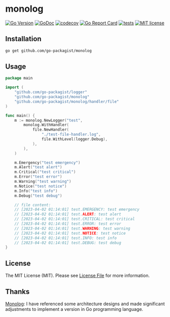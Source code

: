 # monolog

[![Go Version](https://badgen.net/github/release/go-packagist/monolog/stable)](https://github.com/go-packagist/monolog/releases)
[![GoDoc](https://pkg.go.dev/badge/github.com/go-packagist/monolog)](https://pkg.go.dev/github.com/go-packagist/monolog)
[![codecov](https://codecov.io/gh/go-packagist/monolog/branch/master/graph/badge.svg?token=5TWGQ9DIRU)](https://codecov.io/gh/go-packagist/monolog)
[![Go Report Card](https://goreportcard.com/badge/github.com/go-packagist/monolog)](https://goreportcard.com/report/github.com/go-packagist/monolog)
[![tests](https://github.com/go-packagist/monolog/actions/workflows/go.yml/badge.svg)](https://github.com/go-packagist/monolog/actions/workflows/go.yml)
[![MIT license](https://img.shields.io/badge/license-MIT-brightgreen.svg)](https://opensource.org/licenses/MIT)

## Installation

```bash
go get github.com/go-packagist/monolog
```

## Usage

```go
package main

import (
	"github.com/go-packagist/logger"
	"github.com/go-packagist/monolog"
	"github.com/go-packagist/monolog/handler/file"
)

func main() {
	m := monolog.NewLogger("test",
		monolog.WithHandler(
			file.NewHandler(
				"./test-file-handler.log",
				file.WithLevel(logger.Debug),
			),
		),
	)

	m.Emergency("test emergency")
	m.Alert("test alert")
	m.Critical("test critical")
	m.Error("test error")
	m.Warning("test warning")
	m.Notice("test notice")
	m.Info("test info")
	m.Debug("test debug")

	// file content:
	// [2023-04-02 01:14:01] test.EMERGENCY: test emergency
	// [2023-04-02 01:14:01] test.ALERT: test alert
	// [2023-04-02 01:14:01] test.CRITICAL: test critical
	// [2023-04-02 01:14:01] test.ERROR: test error
	// [2023-04-02 01:14:01] test.WARNING: test warning
	// [2023-04-02 01:14:01] test.NOTICE: test notice
	// [2023-04-02 01:14:01] test.INFO: test info
	// [2023-04-02 01:14:01] test.DEBUG: test debug
}
```

## License

The MIT License (MIT). Please see [License File](LICENSE) for more information.

## Thanks

[Monolog](https://github.com/Seldaek/monolog): I have referenced some architecture designs and made significant adjustments to implement a version in Go programming language.

